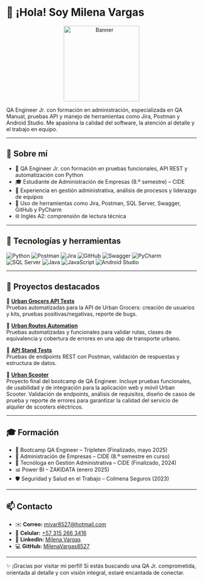 # 👋 ¡Hola! Soy Milena Vargas

<div align="center">
  <img src="https://github.com/user-attachments/assets/01c1f5ba-6b8a-4101-a2d9-0c256c7b880e" alt="Banner" height="200px" style="max-width: 100%; object-fit: cover;" />
</div>

QA Engineer Jr. con formación en administración, especializada en QA Manual, pruebas API y manejo de herramientas como Jira, Postman y Android Studio. Me apasiona la calidad del software, la atención al detalle y el trabajo en equipo.

---

## 📍 Sobre mí

- 🧪 QA Engineer Jr. con formación en pruebas funcionales, API REST y automatización con Python
- 🎓 Estudiante de Administración de Empresas (8.º semestre) – CIDE
- 💼 Experiencia en gestión administrativa, análisis de procesos y liderazgo de equipos
- 🧰 Uso de herramientas como Jira, Postman, SQL Server, Swagger, GitHub y PyCharm
- 🌐 Inglés A2: comprensión de lectura técnica

---

## 🔧 Tecnologías y herramientas

![Python](https://img.shields.io/badge/Python-3776AB?style=for-the-badge&logo=python&logoColor=white)
![Postman](https://img.shields.io/badge/Postman-FF6C37?style=for-the-badge&logo=postman&logoColor=white)
![Jira](https://img.shields.io/badge/Jira-0052CC?style=for-the-badge&logo=jira&logoColor=white)
![GitHub](https://img.shields.io/badge/GitHub-181717?style=for-the-badge&logo=github&logoColor=white)
![Swagger](https://img.shields.io/badge/Swagger-85EA2D?style=for-the-badge&logo=swagger&logoColor=black)
![PyCharm](https://img.shields.io/badge/PyCharm-000000?style=for-the-badge&logo=pycharm&logoColor=white)
![SQL Server](https://img.shields.io/badge/SQL_Server-CC2927?style=for-the-badge&logo=microsoft-sql-server&logoColor=white)
![Java](https://img.shields.io/badge/Java-007396?style=for-the-badge&logo=java&logoColor=white)
![JavaScript](https://img.shields.io/badge/JavaScript-F7DF1E?style=for-the-badge&logo=javascript&logoColor=black)
![Android Studio](https://img.shields.io/badge/Android_Studio-3DDC84?style=for-the-badge&logo=android-studio&logoColor=white)

---

## 🚀 Proyectos destacados

🔹 **[Urban Grocers API Tests](https://github.com/MilenaVargas8527/qa-project-Urban-Grocers-app-es)**  
Pruebas automatizadas para la API de Urban Grocers: creación de usuarios y kits, pruebas positivas/negativas, reporte de bugs.

🔹 **[Urban Routes Automation](https://github.com/MilenaVargas8527/qa-project-Urban-Routes-es)**  
Pruebas automatizadas y funcionales para validar rutas, clases de equivalencia y cobertura de errores en una app de transporte urbano.

🔹 **[API Stand Tests](https://github.com/MilenaVargas8527/api_stand_tests)**  
Pruebas de endpoints REST con Postman, validación de respuestas y estructura de datos.

🔹 **[Urban Scooter](https://github.com/MilenaVargas8527/Aplicaci-n-web-Urban-Scooter)**  
Proyecto final del bootcamp de QA Engineer. Incluye pruebas funcionales, de usabilidad y de integración para la aplicación web y móvil Urban Scooter. Validación de endpoints, análisis de requisitos, diseño de casos de prueba y reporte de errores para garantizar la calidad del servicio de alquiler de scooters eléctricos.


---

## 🎓 Formación

- 📌 Bootcamp QA Engineer – Tripleten (Finalizado, mayo 2025)  
- 📌 Administración de Empresas – CIDE (8.º semestre en curso)  
- 📌 Tecnóloga en Gestión Administrativa – CIDE (Finalizado, 2024)  
- 📊 Power BI – ZAKIDATA (enero 2025)  
- 🛡️ Seguridad y Salud en el Trabajo – Colmena Seguros (2023)

---

## 📫 Contacto

- ✉️ **Correo:** mivar8527@hotmail.com  
- 📱 **Celular:** [+57 315 266 3416](tel:+573152663416)  
- 🔗 **LinkedIn:** [Milena Vargas](https://www.linkedin.com/in/milena-vargas-p)  
- 💻 **GitHub:** [MilenaVargas8527](https://github.com/MilenaVargas8527)

---

✨ ¡Gracias por visitar mi perfil! Si estás buscando una QA Jr. comprometida, orientada al detalle y con visión integral, estaré encantada de conectar.
